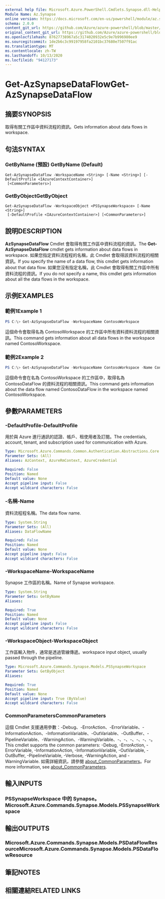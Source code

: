 ```yaml
---
external help file: Microsoft.Azure.PowerShell.Cmdlets.Synapse.dll-Help.xml
Module Name: Az.Synapse
online version: https://docs.microsoft.com/en-us/powershell/module/az.synapse/get-azsynapsedataflow
schema: 2.0.0
content_git_url: https://github.com/Azure/azure-powershell/blob/master/src/Synapse/Synapse/help/Get-AzSynapseDataFlow.md
original_content_git_url: https://github.com/Azure/azure-powershell/blob/master/src/Synapse/Synapse/help/Get-AzSynapseDataFlow.md
ms.openlocfilehash: 87627738967a5c3174020932e5c9e7b996980ee9
ms.sourcegitcommit: 1de2b6c3c99197958fa2101bc37680e7507f91ac
ms.translationtype: MT
ms.contentlocale: zh-TW
ms.lasthandoff: 10/13/2020
ms.locfileid: "94127173"
---
```

# <span data-ttu-id="04cfd-101">Get-AzSynapseDataFlow</span><span class="sxs-lookup"><span data-stu-id="04cfd-101">Get-AzSynapseDataFlow</span></span>

## <span data-ttu-id="04cfd-102">摘要</span><span class="sxs-lookup"><span data-stu-id="04cfd-102">SYNOPSIS</span></span>
<span data-ttu-id="04cfd-103">取得有關工作區中資料流程的資訊。</span><span class="sxs-lookup"><span data-stu-id="04cfd-103">Gets information about data flows in workspace.</span></span>

## <span data-ttu-id="04cfd-104">句法</span><span class="sxs-lookup"><span data-stu-id="04cfd-104">SYNTAX</span></span>

### <span data-ttu-id="04cfd-105">GetByName (預設) </span><span class="sxs-lookup"><span data-stu-id="04cfd-105">GetByName (Default)</span></span>
```
Get-AzSynapseDataFlow -WorkspaceName <String> [-Name <String>] [-DefaultProfile <IAzureContextContainer>]
 [<CommonParameters>]
```

### <span data-ttu-id="04cfd-106">GetByObject</span><span class="sxs-lookup"><span data-stu-id="04cfd-106">GetByObject</span></span>
```
Get-AzSynapseDataFlow -WorkspaceObject <PSSynapseWorkspace> [-Name <String>]
 [-DefaultProfile <IAzureContextContainer>] [<CommonParameters>]
```

## <span data-ttu-id="04cfd-107">說明</span><span class="sxs-lookup"><span data-stu-id="04cfd-107">DESCRIPTION</span></span>
<span data-ttu-id="04cfd-108">**AzSynapseDataFlow** Cmdlet 會取得有關工作區中資料流程的資訊。</span><span class="sxs-lookup"><span data-stu-id="04cfd-108">The **Get-AzSynapseDataFlow** cmdlet gets information about data flows in workspace.</span></span>
<span data-ttu-id="04cfd-109">如果您指定資料流程程的名稱，此 Cmdlet 會取得該資料流程的相關資訊。</span><span class="sxs-lookup"><span data-stu-id="04cfd-109">If you specify the name of a data flow, this cmdlet gets information about that data flow.</span></span>
<span data-ttu-id="04cfd-110">如果您沒有指定名稱，此 Cmdlet 會取得有關工作區中所有資料流程的資訊。</span><span class="sxs-lookup"><span data-stu-id="04cfd-110">If you do not specify a name, this cmdlet gets information about all the data flows in the workspace.</span></span>

## <span data-ttu-id="04cfd-111">示例</span><span class="sxs-lookup"><span data-stu-id="04cfd-111">EXAMPLES</span></span>

### <span data-ttu-id="04cfd-112">範例1</span><span class="sxs-lookup"><span data-stu-id="04cfd-112">Example 1</span></span>
```powershell
PS C:\> Get-AzSynapseDataFlow -WorkspaceName ContosoWorkspace
```

<span data-ttu-id="04cfd-113">這個命令會取得名為 ContosoWorkspace 的工作區中所有資料資料流程的相關資訊。</span><span class="sxs-lookup"><span data-stu-id="04cfd-113">This command gets information about all data flows in the workspace named ContosoWorkspace.</span></span>

### <span data-ttu-id="04cfd-114">範例2</span><span class="sxs-lookup"><span data-stu-id="04cfd-114">Example 2</span></span>
```powershell
PS C:\> Get-AzSynapseDataFlow -WorkspaceName ContosoWorkspace -Name ContosoDataFlow
```

<span data-ttu-id="04cfd-115">這個命令會在名為 ContosoWorkspace 的工作區中，取得名為 ContosoDataFlow 的資料流程的相關資訊。</span><span class="sxs-lookup"><span data-stu-id="04cfd-115">This command gets information about the data flow named ContosoDataFlow in the workspace named ContosoWorkspace.</span></span>

## <span data-ttu-id="04cfd-116">參數</span><span class="sxs-lookup"><span data-stu-id="04cfd-116">PARAMETERS</span></span>

### <span data-ttu-id="04cfd-117">-DefaultProfile</span><span class="sxs-lookup"><span data-stu-id="04cfd-117">-DefaultProfile</span></span>
<span data-ttu-id="04cfd-118">用於與 Azure 進行通訊的認證、帳戶、租使用者及訂閱。</span><span class="sxs-lookup"><span data-stu-id="04cfd-118">The credentials, account, tenant, and subscription used for communication with Azure.</span></span>

```yaml
Type: Microsoft.Azure.Commands.Common.Authentication.Abstractions.Core.IAzureContextContainer
Parameter Sets: (All)
Aliases: AzContext, AzureRmContext, AzureCredential

Required: False
Position: Named
Default value: None
Accept pipeline input: False
Accept wildcard characters: False
```

### <span data-ttu-id="04cfd-119">-名稱</span><span class="sxs-lookup"><span data-stu-id="04cfd-119">-Name</span></span>
<span data-ttu-id="04cfd-120">資料流程程名稱。</span><span class="sxs-lookup"><span data-stu-id="04cfd-120">The data flow name.</span></span>

```yaml
Type: System.String
Parameter Sets: (All)
Aliases: DataFlowName

Required: False
Position: Named
Default value: None
Accept pipeline input: False
Accept wildcard characters: False
```

### <span data-ttu-id="04cfd-121">-WorkspaceName</span><span class="sxs-lookup"><span data-stu-id="04cfd-121">-WorkspaceName</span></span>
<span data-ttu-id="04cfd-122">Synapse 工作區的名稱。</span><span class="sxs-lookup"><span data-stu-id="04cfd-122">Name of Synapse workspace.</span></span>

```yaml
Type: System.String
Parameter Sets: GetByName
Aliases:

Required: True
Position: Named
Default value: None
Accept pipeline input: False
Accept wildcard characters: False
```

### <span data-ttu-id="04cfd-123">-WorkspaceObject</span><span class="sxs-lookup"><span data-stu-id="04cfd-123">-WorkspaceObject</span></span>
<span data-ttu-id="04cfd-124">工作區輸入物件，通常是透過管線傳遞。</span><span class="sxs-lookup"><span data-stu-id="04cfd-124">workspace input object, usually passed through the pipeline.</span></span>

```yaml
Type: Microsoft.Azure.Commands.Synapse.Models.PSSynapseWorkspace
Parameter Sets: GetByObject
Aliases:

Required: True
Position: Named
Default value: None
Accept pipeline input: True (ByValue)
Accept wildcard characters: False
```

### <span data-ttu-id="04cfd-125">CommonParameters</span><span class="sxs-lookup"><span data-stu-id="04cfd-125">CommonParameters</span></span>
<span data-ttu-id="04cfd-126">這個 Cmdlet 支援通用參數：-Debug、-ErrorAction、-ErrorVariable、-InformationAction、-InformationVariable、-OutVariable、-OutBuffer、-PipelineVariable、-WarningAction、-WarningVariable、-、-、-、-、-、-。</span><span class="sxs-lookup"><span data-stu-id="04cfd-126">This cmdlet supports the common parameters: -Debug, -ErrorAction, -ErrorVariable, -InformationAction, -InformationVariable, -OutVariable, -OutBuffer, -PipelineVariable, -Verbose, -WarningAction, and -WarningVariable.</span></span> <span data-ttu-id="04cfd-127">如需詳細資訊，請參閱 [about_CommonParameters](http://go.microsoft.com/fwlink/?LinkID=113216)。</span><span class="sxs-lookup"><span data-stu-id="04cfd-127">For more information, see [about_CommonParameters](http://go.microsoft.com/fwlink/?LinkID=113216).</span></span>

## <span data-ttu-id="04cfd-128">輸入</span><span class="sxs-lookup"><span data-stu-id="04cfd-128">INPUTS</span></span>

### <span data-ttu-id="04cfd-129">PSSynapseWorkspace 中的 Synapse。</span><span class="sxs-lookup"><span data-stu-id="04cfd-129">Microsoft.Azure.Commands.Synapse.Models.PSSynapseWorkspace</span></span>

## <span data-ttu-id="04cfd-130">輸出</span><span class="sxs-lookup"><span data-stu-id="04cfd-130">OUTPUTS</span></span>

### <span data-ttu-id="04cfd-131">Microsoft.Azure.Commands.Synapse.Models.PSDataFlowResource</span><span class="sxs-lookup"><span data-stu-id="04cfd-131">Microsoft.Azure.Commands.Synapse.Models.PSDataFlowResource</span></span>

## <span data-ttu-id="04cfd-132">筆記</span><span class="sxs-lookup"><span data-stu-id="04cfd-132">NOTES</span></span>

## <span data-ttu-id="04cfd-133">相關連結</span><span class="sxs-lookup"><span data-stu-id="04cfd-133">RELATED LINKS</span></span>
